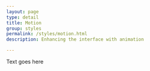 ```yaml
---
layout: page
type: detail
title: Motion
group: styles
permalink: /styles/motion.html
description: Enhancing the interface with animation

---
```


Text goes here
